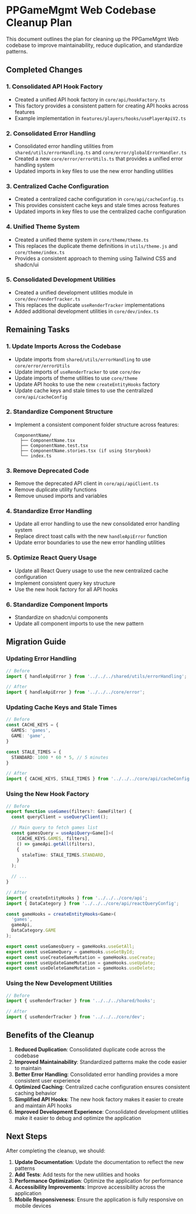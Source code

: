 # PPGameMgmt Web Codebase Cleanup Plan

This document outlines the plan for cleaning up the PPGameMgmt Web codebase to improve maintainability, reduce duplication, and standardize patterns.

## Completed Changes

### 1. Consolidated API Hook Factory

- Created a unified API hook factory in `core/api/hookFactory.ts`
- This factory provides a consistent pattern for creating API hooks across features
- Example implementation in `features/players/hooks/usePlayerApiV2.ts`

### 2. Consolidated Error Handling

- Consolidated error handling utilities from `shared/utils/errorHandling.ts` and `core/error/globalErrorHandler.ts`
- Created a new `core/error/errorUtils.ts` that provides a unified error handling system
- Updated imports in key files to use the new error handling utilities

### 3. Centralized Cache Configuration

- Created a centralized cache configuration in `core/api/cacheConfig.ts`
- This provides consistent cache keys and stale times across features
- Updated imports in key files to use the centralized cache configuration

### 4. Unified Theme System

- Created a unified theme system in `core/theme/theme.ts`
- This replaces the duplicate theme definitions in `utils/theme.js` and `core/theme/index.ts`
- Provides a consistent approach to theming using Tailwind CSS and shadcn/ui

### 5. Consolidated Development Utilities

- Created a unified development utilities module in `core/dev/renderTracker.ts`
- This replaces the duplicate `useRenderTracker` implementations
- Added additional development utilities in `core/dev/index.ts`

## Remaining Tasks

### 1. Update Imports Across the Codebase

- Update imports from `shared/utils/errorHandling` to use `core/error/errorUtils`
- Update imports of `useRenderTracker` to use `core/dev`
- Update imports of theme utilities to use `core/theme`
- Update API hooks to use the new `createEntityHooks` factory
- Update cache keys and stale times to use the centralized `core/api/cacheConfig`

### 2. Standardize Component Structure

- Implement a consistent component folder structure across features:
  ```
  ComponentName/
    ├── ComponentName.tsx
    ├── ComponentName.test.tsx
    ├── ComponentName.stories.tsx (if using Storybook)
    └── index.ts
  ```

### 3. Remove Deprecated Code

- Remove the deprecated API client in `core/api/apiClient.ts`
- Remove duplicate utility functions
- Remove unused imports and variables

### 4. Standardize Error Handling

- Update all error handling to use the new consolidated error handling system
- Replace direct toast calls with the new `handleApiError` function
- Update error boundaries to use the new error handling utilities

### 5. Optimize React Query Usage

- Update all React Query usage to use the new centralized cache configuration
- Implement consistent query key structure
- Use the new hook factory for all API hooks

### 6. Standardize Component Imports

- Standardize on shadcn/ui components
- Update all component imports to use the new pattern

## Migration Guide

### Updating Error Handling

```typescript
// Before
import { handleApiError } from '../../../shared/utils/errorHandling';

// After
import { handleApiError } from '../../../core/error';
```

### Updating Cache Keys and Stale Times

```typescript
// Before
const CACHE_KEYS = {
  GAMES: 'games',
  GAME: 'game',
}

const STALE_TIMES = {
  STANDARD: 1000 * 60 * 5, // 5 minutes
}

// After
import { CACHE_KEYS, STALE_TIMES } from '../../../core/api/cacheConfig';
```

### Using the New Hook Factory

```typescript
// Before
export function useGames(filters?: GameFilter) {
  const queryClient = useQueryClient();

  // Main query to fetch games list
  const gamesQuery = useApiQuery<Game[]>(
    [CACHE_KEYS.GAMES, filters],
    () => gameApi.getAll(filters),
    {
      staleTime: STALE_TIMES.STANDARD,
    }
  );

  // ...
}

// After
import { createEntityHooks } from '../../../core/api';
import { DataCategory } from '../../../core/api/reactQueryConfig';

const gameHooks = createEntityHooks<Game>(
  'games',
  gameApi,
  DataCategory.GAME
);

export const useGamesQuery = gameHooks.useGetAll;
export const useGameQuery = gameHooks.useGetById;
export const useCreateGameMutation = gameHooks.useCreate;
export const useUpdateGameMutation = gameHooks.useUpdate;
export const useDeleteGameMutation = gameHooks.useDelete;
```

### Using the New Development Utilities

```typescript
// Before
import { useRenderTracker } from '../../../shared/hooks';

// After
import { useRenderTracker } from '../../../core/dev';
```

## Benefits of the Cleanup

1. **Reduced Duplication**: Consolidated duplicate code across the codebase
2. **Improved Maintainability**: Standardized patterns make the code easier to maintain
3. **Better Error Handling**: Consolidated error handling provides a more consistent user experience
4. **Optimized Caching**: Centralized cache configuration ensures consistent caching behavior
5. **Simplified API Hooks**: The new hook factory makes it easier to create and maintain API hooks
6. **Improved Development Experience**: Consolidated development utilities make it easier to debug and optimize the application

## Next Steps

After completing the cleanup, we should:

1. **Update Documentation**: Update the documentation to reflect the new patterns
2. **Add Tests**: Add tests for the new utilities and hooks
3. **Performance Optimization**: Optimize the application for performance
4. **Accessibility Improvements**: Improve accessibility across the application
5. **Mobile Responsiveness**: Ensure the application is fully responsive on mobile devices
